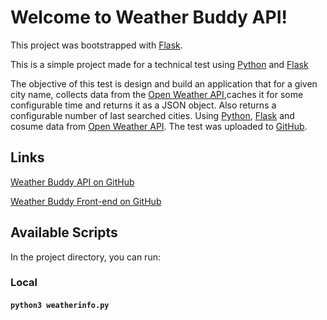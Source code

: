 # Welcome to Weather Buddy API!

  

This project was bootstrapped with [Flask](https://flask.palletsprojects.com/en/2.0.x/).

  

This is a simple project made for a technical test using [Python](https://www.python.org/) and [Flask](https://flask.palletsprojects.com/en/2.0.x/)

  

The objective of this test is design and build an application that for a given city name, collects data from the [Open Weather API](https://openweathermap.org/),caches it for some configurable time and returns it as a JSON object. Also returns a configurable number of last searched cities. Using [Python](https://www.python.org/), [Flask](https://flask.palletsprojects.com/en/2.0.x/) and cosume data from [Open Weather API](https://openweathermap.org/). The test was uploaded to [GitHub](https://github.com/coelhots/WeatherBuddy).

  

## Links

[Weather Buddy API on GitHub](https://github.com/coelhots/WeatherBuddy)

[Weather Buddy Front-end on GitHub](https://github.com/coelhots/WeatherBuddyReact)
  

## Available Scripts

  

In the project directory, you can run:

  

### Local

  

#### `python3 weatherinfo.py`
